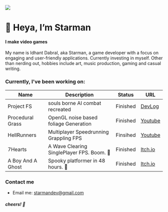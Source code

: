 
![](https://github.com/St4rman/miscellaneous/blob/main/Images/temp-header.jpg)

# 👋 Heya, I’m Starman </head>
#### I make video games
My name is Idhant Dabral, aka Starman, a game developer with a  focus on engaging and user-friendly applications. Currently investing in myself. Other than nerding out, hobbies include art, music production, gaming and casual writing.

### Currently, I've been working on: 

| Name |Description| Status | URL |
| ---- | -------| ----|----|
|Project FS | souls borne AI combat recreated | Finished | <a HREF="https://youtu.be/aRxZbhFGuqA"> DevLog </a> |
|Procedural Grass|OpenGL noise based foliage Generation|Finished|<a href="https://www.youtube.com/watch?v=Eufx7EyKU48&feature=youtu.be">Youtube</a>|
|HellRunners|Multiplayer Speedrunning Grappling FPS|Finsihed|<a href="https://www.youtube.com/watch?v=kZ5Tb43DsGU&feature=youtu.be">Youtube</a>|
| 7Hearts| A Wave Clearing SinglePlayer FPS. Boom. :gun:| Finished | <a href="https://starmandev.itch.io/brotheon?secret=i7POxEuKa3G0ugXXzD0H9hwZ3VY"> Itch.io</a>|
| A Boy And A Ghost| Spooky platformer in 48 hours. 👻| Finished |<a href="https://starmandev.itch.io/a-boy-and-his-ghost">Itch.io</a> |

### Contact me
- Email me: starmandev@gmail.com

##### cheers! 🍻
<!---
St4rman/St4rman is a ✨ special ✨ repository because its `README.md` (this file) appears on your GitHub profile.
You can click the Preview link to take a look at your changes.
--->
